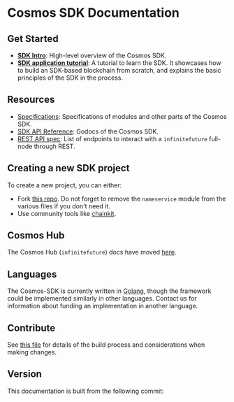 # Cosmos SDK Documentation

## Get Started

-  **[SDK Intro](./intro/README.md)**: High-level overview of the Cosmos SDK.
-  **[SDK application tutorial](https://github.com/cosmos/sdk-application-tutorial)**: A tutorial to learn the SDK. It showcases how to build an SDK-based blockchain from scratch, and explains the basic principles of the SDK in the process.

## Resources

- [Specifications](./spec/README.md): Specifications of modules and other parts of the Cosmos SDK. 
- [SDK API Reference](https://godoc.org/github.com/cosmos/cosmos-sdk): Godocs of the Cosmos SDK.
- [REST API spec](https://cosmos.network/rpc/): List of endpoints to interact with a `infinitefuture` full-node through REST.

## Creating a new SDK project

To create a new project, you can either:

- Fork [this repo](https://github.com/cosmos/sdk-application-tutorial/). Do not forget to remove the `nameservice` module from the various files if you don't need it. 
- Use community tools like [chainkit](https://github.com/blocklayerhq/chainkit).

## Cosmos Hub 

The Cosmos Hub (`infinitefuture`) docs have moved [here](https://github.com/cosmos/infinitefuture/tree/master/docs).

## Languages

The Cosmos-SDK is currently written in [Golang](https://golang.org/), though the
framework could be implemented similarly in other languages.
Contact us for information about funding an implementation in another language.

## Contribute

See [this file](https://github.com/cosmos/cosmos-sdk/blob/master/docs/DOCS_README.md) for details of the build process and
considerations when making changes.

## Version

 This documentation is built from the following commit:
